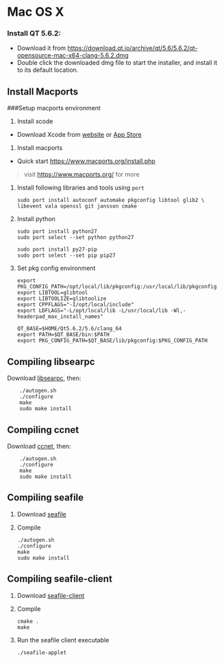 # Mac OS X

### Install QT 5.6.2:

* Download it from <https://download.qt.io/archive/qt/5.6/5.6.2/qt-opensource-mac-x64-clang-5.6.2.dmg>
* Double click the downloaded dmg file to start the installer, and install it to its default location.

## Install Macports

\###Setup macports environment

1. Install xcode

* Download Xcode from [website](https://developer.apple.com/xcode/downloads/) or
  [App Store](http://itunes.apple.com/us/app/xcode/id497799835?ls=1&mt=12)

1. Install macports

* Quick start <https://www.macports.org/install.php>

> visit <https://www.macports.org/> for more

1. Install following libraries and tools using `port`

   ```
   sudo port install autoconf automake pkgconfig libtool glib2 \
   libevent vala openssl git jansson cmake

   ```

2. Install python

   ```
   sudo port install python27
   sudo port select --set python python27

   sudo port install py27-pip
   sudo port select --set pip pip27

   ```

3. Set pkg config environment

   ```
   export PKG_CONFIG_PATH=/opt/local/lib/pkgconfig:/usr/local/lib/pkgconfig
   export LIBTOOL=glibtool
   export LIBTOOLIZE=glibtoolize
   export CPPFLAGS="-I/opt/local/include"
   export LDFLAGS="-L/opt/local/lib -L/usr/local/lib -Wl,-headerpad_max_install_names"

   QT_BASE=$HOME/Qt5.6.2/5.6/clang_64
   export PATH=$QT_BASE/bin:$PATH
   export PKG_CONFIG_PATH=$QT_BASE/lib/pkgconfig:$PKG_CONFIG_PATH

   ```

## Compiling libsearpc

Download [libsearpc](https://github.com/haiwen/libsearpc), then:

```
    ./autogen.sh
    ./configure
    make
    sudo make install

```

## Compiling ccnet

Download [ccnet](https://github.com/haiwen/ccnet), then:

```
    ./autogen.sh
    ./configure
    make
    sudo make install

```

## Compiling seafile

1. Download [seafile](https://github.com/haiwen/seafile)
2. Compile

   ```
   ./autogen.sh
   ./configure
   make
   sudo make install

   ```

## Compiling seafile-client

1. Download [seafile-client](https://github.com/haiwen/seafile-client)
2. Compile

   ```
   cmake .
   make

   ```

3. Run the seafile client executable

   ```
   ./seafile-applet

   ```
